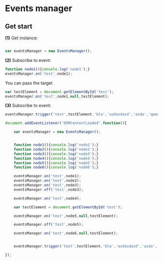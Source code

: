# Events manager

## Get start

**(1)** Get instance:
```javascript

var eventsManager = new EventsManager();

```

**(2)** Subscribe to event:

```javascript
function node1(){console.log('node1');}
eventsManager.on('test',node1);
```

You can pass the target
```javascript
var testElement = document.getElementById('test');
eventsManager.on('test',node1,null,testElement);
```

**(3)** Subscribe to event:
```javascript
eventsManager.trigger('test',testElement,'bla','asdasdasd','asda','qweqwe');
```



```javascript
document.addEventListener('DOMContentLoaded',function(){

    var eventsManager = new EventsManager();


    function node1(){console.log('node1');}
    function node2(){console.log('node2');}
    function node3(){console.log('node3');}
    function node4(){console.log('node4');}
    function node5(){console.log('node5');}
    function node6(){console.log('node6');}

    eventsManager.on('test',node1);
    eventsManager.on('test',node2);
    eventsManager.on('test',node3);
    eventsManager.off('test',node3);

    eventsManager.on('test',node4);

    var testElement = document.getElementById('test');

    eventsManager.on('test',node5,null,testElement);

    eventsManager.off('test',node5);

    eventsManager.on('test',node6,null,testElement);


    eventsManager.trigger('test',testElement,'bla','asdasdasd','asda','qweqwe');

});
```
